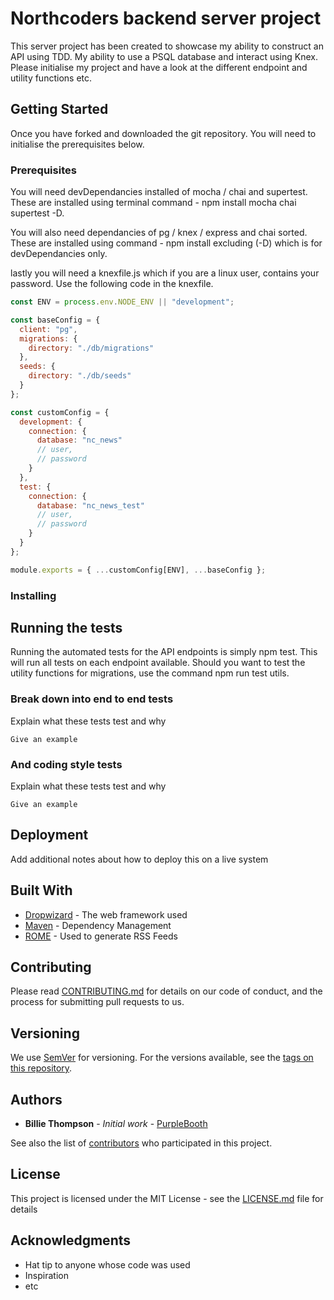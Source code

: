 # Northcoders backend server project

This server project has been created to showcase my ability to construct an API using TDD. My ability to use a PSQL database and interact using Knex. Please initialise my project and have a look at the different endpoint and utility functions etc.

## Getting Started

<!-- These instructions will get you a copy of the project up and running on your local machine for development and testing purposes. See deployment for notes on how to deploy the project on a live system. -->

Once you have forked and downloaded the git repository. You will need to initialise the prerequisites below.

### Prerequisites

You will need devDependancies installed of mocha / chai and supertest. These are installed using terminal command - npm install mocha chai supertest -D.

You will also need dependancies of pg / knex / express and chai sorted. These are installed using command - npm install excluding (-D) which is for devDependancies only.

lastly you will need a knexfile.js which if you are a linux user, contains your password. Use the following code in the knexfile.

```js
const ENV = process.env.NODE_ENV || "development";

const baseConfig = {
  client: "pg",
  migrations: {
    directory: "./db/migrations"
  },
  seeds: {
    directory: "./db/seeds"
  }
};

const customConfig = {
  development: {
    connection: {
      database: "nc_news"
      // user,
      // password
    }
  },
  test: {
    connection: {
      database: "nc_news_test"
      // user,
      // password
    }
  }
};

module.exports = { ...customConfig[ENV], ...baseConfig };
```

### Installing

<!-- A step by step series of examples that tell you how to get a development env running

Say what the step will be

```
Give the example
```

And repeat

```
until finished
```

End with an example of getting some data out of the system or using it for a little demo -->

## Running the tests

Running the automated tests for the API endpoints is simply npm test. This will run all tests on each endpoint available. Should you want to test the utility functions for migrations, use the command npm run test utils.

### Break down into end to end tests

Explain what these tests test and why

```
Give an example
```

### And coding style tests

Explain what these tests test and why

```
Give an example
```

## Deployment

Add additional notes about how to deploy this on a live system

## Built With

- [Dropwizard](http://www.dropwizard.io/1.0.2/docs/) - The web framework used
- [Maven](https://maven.apache.org/) - Dependency Management
- [ROME](https://rometools.github.io/rome/) - Used to generate RSS Feeds

## Contributing

Please read [CONTRIBUTING.md](https://gist.github.com/PurpleBooth/b24679402957c63ec426) for details on our code of conduct, and the process for submitting pull requests to us.

## Versioning

We use [SemVer](http://semver.org/) for versioning. For the versions available, see the [tags on this repository](https://github.com/your/project/tags).

## Authors

- **Billie Thompson** - _Initial work_ - [PurpleBooth](https://github.com/PurpleBooth)

See also the list of [contributors](https://github.com/your/project/contributors) who participated in this project.

## License

This project is licensed under the MIT License - see the [LICENSE.md](LICENSE.md) file for details

## Acknowledgments

- Hat tip to anyone whose code was used
- Inspiration
- etc
